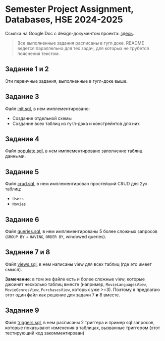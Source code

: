 # Semester Project Assignment, Databases, HSE 2024-2025

Ссылка на Google Doc с design-документом проекта: [здесь](https://docs.google.com/document/d/1-Kay0hX3Bs87BjzFrLiHMymQFnPjItti7FSAaeJehDw/edit?usp=sharing).

> Все выполненные задания расписаны в гугл доке.
> README ведется параллельно для тех задач, для которых не трубется пояснения текстом.

## Задание 1 и 2
Эти первичные задания, выполненные в гугл-доке выше.

## Задание 3
Файл [init.sql](./scripts/init.sql), в нем имплементировано:
- Создание отдельной схемы
- Создание всех таблиц из гугл-дока и констрейнтов для них

## Задание 4
Файл [populate.sql](./scripts/populate.sql), в нем имплементировано заполнение таблиц данными.

## Задание 5
Файл [crud.sql](./scripts/crud.sql), в нем имплементирован простейший CRUD для 2ух таблиц:
- `Users`
- `Movies`

## Задание 6
Файл [queries.sql](./scripts/queries.sql), в нем имплементированы 5 более сложных запросов
(`GROUP BY` + `HAVING`, `ORDER BY`, windowed queries).

## Задание 7 и 8
Файл [views.sql](./scripts/views.sql), в нем написаны view для всех таблиц (где это имеет смысл).

**Замечание**: в том же файле есть и более сложные view, которые джоинят несколько таблиц вместе
(например, `MovieLanguagesView`, `MovieGenresView`, `PurchasesView`, которых уже >=3).
Поэтому я предлагаю этот один файл как решение для задачи 7 **и** 8 вместе.

## Задание 9
Файл [triggers.sql](./scripts/triggers.sql), в нем расписаны 2 триггера и пример sql запросов,
которые показывают изменения в таблицах, вызванные триггером (этот тестирующий код закомментирован)